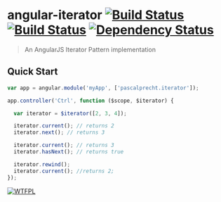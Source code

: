 # angular-iterator [![Build Status](https://travis-ci.org/PascalPrecht/angular-iterator.png?branch=master)](https://travis-ci.org/PascalPrecht/angular-iterator) [![Build Status](https://travis-ci.org/PascalPrecht/angular-iterator.png?branch=canary)](https://travis-ci.org/PascalPrecht/angular-iterator) [![Dependency Status](https://gemnasium.com/PascalPrecht/angular-iterator.png)](https://gemnasium.com/PascalPrecht/angular-iterator)

> An AngularJS Iterator Pattern implementation

## Quick Start

```js
var app = angular.module('myApp', ['pascalprecht.iterator']);

app.controller('Ctrl', function ($scope, $iterator) {

  var iterator = $iterator([2, 3, 4]);

  iterator.current(); // returns 2
  iterator.next(); // returns 3

  iterator.current(); // returns 3
  iterator.hasNext(); // returns true

  iterator.rewind();
  iterator.current(); //returns 2;
});
```

[![WTFPL](http://www.wtfpl.net/wp-content/uploads/2012/12/wtfpl-badge-4.png)](http://wtfpl.net)
